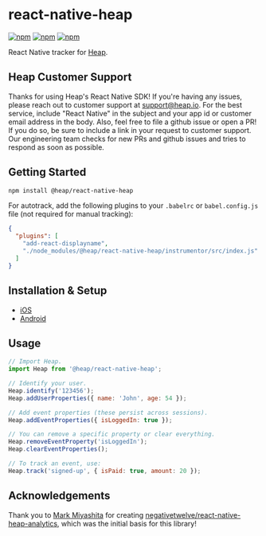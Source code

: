 # react-native-heap

[![npm](https://img.shields.io/npm/v/@heap/react-native-heap.svg)](https://www.npmjs.com/package/@heap/react-native-heap)
[![npm](https://img.shields.io/npm/dt/@heap/react-native-heap.svg)](https://www.npmjs.com/package/@heap/react-native-heap)
[![npm](https://img.shields.io/npm/l/@heap/react-native-heap.svg)](https://github.com/heap/react-native-heap/blob/master/LICENSE)

React Native tracker for [Heap](https://heapanalytics.com).

## Heap Customer Support

Thanks for using Heap's React Native SDK! If you're having any issues, please reach out to customer support at <support@heap.io>. For the best service, include "React Native" in the subject and your app id or customer email address in the body. Also, feel free to file a github issue or open a PR! If you do so, be sure to include a link in your request to customer support. Our engineering team checks for new PRs and github issues and tries to respond as soon as possible.

## Getting Started

```bash
npm install @heap/react-native-heap
```

For autotrack, add the following plugins to your `.babelrc` or `babel.config.js` file (not required for manual tracking):

```json
{
  "plugins": [
    "add-react-displayname",
    "./node_modules/@heap/react-native-heap/instrumentor/src/index.js"
  ]
}
```

## Installation & Setup

- [iOS](docs/ios-setup.md)
- [Android](docs/android-setup.md)

## Usage

```js
// Import Heap.
import Heap from '@heap/react-native-heap';

// Identify your user.
Heap.identify('123456');
Heap.addUserProperties({ name: 'John', age: 54 });

// Add event properties (these persist across sessions).
Heap.addEventProperties({ isLoggedIn: true });

// You can remove a specific property or clear everything.
Heap.removeEventProperty('isLoggedIn');
Heap.clearEventProperties();

// To track an event, use:
Heap.track('signed-up', { isPaid: true, amount: 20 });
```

## Acknowledgements

Thank you to [Mark Miyashita](https://github.com/negativetwelve) for creating [negativetwelve/react-native-heap-analytics](https://github.com/negativetwelve/react-native-heap-analytics), which was the initial basis for this library!

